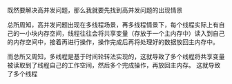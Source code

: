 既然要解决高并发问题，那么我就要先找到高并发问题的出现情景

总所周知，高并发问题出现在多线程场景，再多线程情景下，每个线程实际上有自己的一小块内存空间，线程往往会将共享变量（存放于一个主内存中）读入到自己的内存空间中，接着再进行操作，操作完成后再将处理好的数据放回主内存中。

而总所又周知，多线程是基于时间轮转法实现的，这就导致了多个线程将共享变量被读取到了线程自己的工作空间，然后多个完成操作，再放回主内存。
这就导致了多个线程